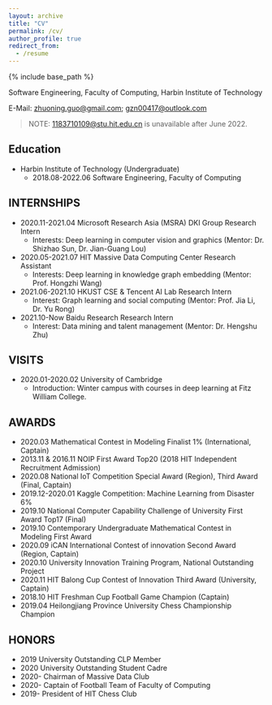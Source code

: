 ```yaml
---
layout: archive
title: "CV"
permalink: /cv/
author_profile: true
redirect_from:
  - /resume
---
```


{% include base_path %}

Software Engineering, Faculty of Computing, Harbin Institute of Technology

E-Mail: [zhuoning.guo@gmail.com](zhuoning.guo@gmail.com); [gzn00417@outlook.com](gzn00417@outlook.com)
> NOTE: [1183710109@stu.hit.edu.cn](1183710109@stu.hit.edu.cn) is unavailable after June 2022.

## Education

- Harbin Institute of Technology (Undergraduate)
  - 2018.08-2022.06 Software Engineering, Faculty of Computing

## INTERNSHIPS

- 2020.11-2021.04 Microsoft Research Asia (MSRA) DKI Group Research Intern
  - Interests: Deep learning in computer vision and graphics (Mentor: Dr. Shizhao Sun, Dr. Jian-Guang Lou)
- 2020.05-2021.07 HIT Massive Data Computing Center Research Assistant
  - Interests: Deep learning in knowledge graph embedding (Mentor: Prof. Hongzhi Wang)
- 2021.06-2021.10 HKUST CSE & Tencent AI Lab Research Intern
  - Interest: Graph learning and social computing (Mentor: Prof. Jia Li, Dr. Yu Rong)
- 2021.10-Now Baidu Research Research Intern
  - Interest: Data mining and talent management (Mentor: Dr. Hengshu Zhu)

## VISITS

- 2020.01-2020.02 University of Cambridge
  - Introduction: Winter campus with courses in deep learning at Fitz William College.

## AWARDS

- 2020.03 Mathematical Contest in Modeling Finalist 1% (International, Captain)
- 2013.11 & 2016.11 NOIP First Award Top20 (2018 HIT Independent Recruitment Admission)
- 2020.08 National IoT Competition Special Award (Region), Third Award (Final, Captain)
- 2019.12-2020.01 Kaggle Competition: Machine Learning from Disaster 6%
- 2019.10 National Computer Capability Challenge of University First Award Top17 (Final)
- 2019.10 Contemporary Undergraduate Mathematical Contest in Modeling First Award
- 2020.09 iCAN International Contest of innovation Second Award (Region, Captain)
- 2020.10 University Innovation Training Program, National Outstanding Project
- 2020.11 HIT Balong Cup Contest of Innovation Third Award (University, Captain)
- 2018.10 HIT Freshman Cup Football Game Champion (Captain)
- 2019.04 Heilongjiang Province University Chess Championship Champion

## HONORS

- 2019 University Outstanding CLP Member
- 2020 University Outstanding Student Cadre
- 2020- Chairman of Massive Data Club
- 2020- Captain of Football Team of Faculty of Computing
- 2019- President of HIT Chess Club
